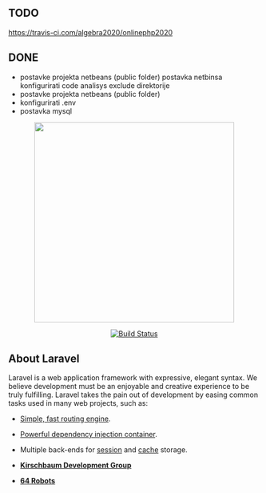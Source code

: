 ## TODO
https://travis-ci.com/algebra2020/onlinephp2020




## DONE
- postavke projekta netbeans (public folder)  postavka netbinsa konfigurirati code analisys exclude direktorije
- postavke projekta netbeans (public folder)
- konfigurirati .env
- postavka mysql



<p align="center"><img src="https://res.cloudinary.com/dtfbvvkyp/image/upload/v1566331377/laravel-logolockup-cmyk-red.svg" width="400"></p>

<p align="center">
<a href="https://travis-ci.org/laravel/framework"><img src="https://travis-ci.org/laravel/framework.svg" alt="Build Status"></a>

</p>

## About Laravel

Laravel is a web application framework with expressive, elegant syntax. We believe development must be an enjoyable and creative experience to be truly fulfilling. Laravel takes the pain out of development by easing common tasks used in many web projects, such as:

- [Simple, fast routing engine](https://laravel.com/docs/routing).
- [Powerful dependency injection container](https://laravel.com/docs/container).
- Multiple back-ends for [session](https://laravel.com/docs/session) and [cache](https://laravel.com/docs/cache) storage.

- **[Kirschbaum Development Group](https://kirschbaumdevelopment.com)**
- **[64 Robots](https://64robots.com)**
